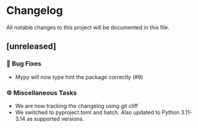 # Changelog

All notable changes to this project will be documented in this file.

## [unreleased]

### 🐛 Bug Fixes

- Mypy will now type hint the package correctly (#9)

### ⚙️ Miscellaneous Tasks

- We are now tracking the changelog using git cliff
- We switched to pyproject.toml and hatch. Also updated to Python 3.11-3.14 as supported versions.

<!-- generated by git-cliff -->
